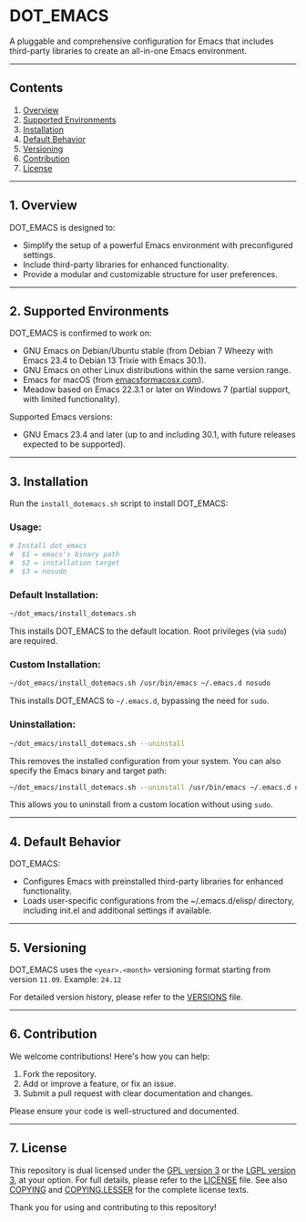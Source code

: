 # DOT_EMACS

A pluggable and comprehensive configuration for Emacs that includes third-party libraries to create an all-in-one Emacs environment.

---

## Contents

1. [Overview](#1-overview)
2. [Supported Environments](#2-supported-environments)
3. [Installation](#3-installation)
4. [Default Behavior](#4-default-behavior)
5. [Versioning](#5-versioning)
6. [Contribution](#6-contribution)
7. [License](#7-license)

---

## 1. Overview

DOT_EMACS is designed to:

- Simplify the setup of a powerful Emacs environment with preconfigured settings.
- Include third-party libraries for enhanced functionality.
- Provide a modular and customizable structure for user preferences.

---

## 2. Supported Environments

DOT_EMACS is confirmed to work on:

- GNU Emacs on Debian/Ubuntu stable (from Debian 7 Wheezy with Emacs 23.4 to Debian 13 Trixie with Emacs 30.1).
- GNU Emacs on other Linux distributions within the same version range.
- Emacs for macOS (from [emacsformacosx.com](http://emacsformacosx.com/)).
- Meadow based on Emacs 22.3.1 or later on Windows 7 (partial support, with limited functionality).

Supported Emacs versions:
- GNU Emacs 23.4 and later (up to and including 30.1, with future releases expected to be supported).

---

## 3. Installation

Run the `install_dotemacs.sh` script to install DOT_EMACS:

### Usage:

```bash
# Install dot_emacs
#  $1 = emacs's binary path
#  $2 = installation target
#  $3 = nosudo
```

### Default Installation:

```bash
~/dot_emacs/install_dotemacs.sh
```

This installs DOT_EMACS to the default location. Root privileges (via `sudo`) are required.

### Custom Installation:

```bash
~/dot_emacs/install_dotemacs.sh /usr/bin/emacs ~/.emacs.d nosudo
```

This installs DOT_EMACS to `~/.emacs.d`, bypassing the need for `sudo`.

### Uninstallation:

```bash
~/dot_emacs/install_dotemacs.sh --uninstall
```

This removes the installed configuration from your system. You can also specify the Emacs binary and target path:

```bash
~/dot_emacs/install_dotemacs.sh --uninstall /usr/bin/emacs ~/.emacs.d nosudo
```

This allows you to uninstall from a custom location without using `sudo`.

---

## 4. Default Behavior

DOT_EMACS:

- Configures Emacs with preinstalled third-party libraries for enhanced functionality.
- Loads user-specific configurations from the ~/.emacs.d/elisp/ directory, including init.el and additional settings if available.

---

## 5. Versioning

DOT_EMACS uses the `<year>.<month>` versioning format starting from version `11.09`.
Example: `24.12`

For detailed version history, please refer to the [VERSIONS](doc/VERSIONS) file.

---

## 6. Contribution

We welcome contributions! Here's how you can help:
1. Fork the repository.
2. Add or improve a feature, or fix an issue.
3. Submit a pull request with clear documentation and changes.

Please ensure your code is well-structured and documented.

---

## 7. License

This repository is dual licensed under the [GPL version 3](https://www.gnu.org/licenses/gpl-3.0.html) or the [LGPL version 3](https://www.gnu.org/licenses/lgpl-3.0.html), at your option.
For full details, please refer to the [LICENSE](doc/LICENSE) file.  See also [COPYING](doc/COPYING) and [COPYING.LESSER](doc/COPYING.LESSER) for the complete license texts.

Thank you for using and contributing to this repository!
